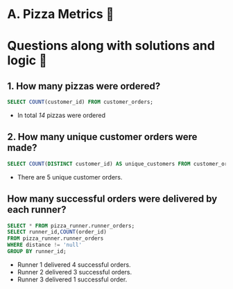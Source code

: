 # A. Pizza Metrics 🍕
# Questions along with solutions and logic 📖
## 1. How many pizzas were ordered?
``` sql
SELECT COUNT(customer_id) FROM customer_orders;
```
- In total *14* pizzas were ordered
## 2. How many unique customer orders were made?
``` sql
SELECT COUNT(DISTINCT customer_id) AS unique_customers FROM customer_orders;
```
- There are 5 unique customer orders.
## How many successful orders were delivered by each runner?
``` sql
SELECT * FROM pizza_runner.runner_orders;
SELECT runner_id,COUNT(order_id) 
FROM pizza_runner.runner_orders
WHERE distance != 'null'
GROUP BY runner_id;
```
- Runner 1 delivered 4 successful orders.
- Runner 2 delivered 3 successful orders.
- Runner 3 delivered 1 successful order.
### 
   

